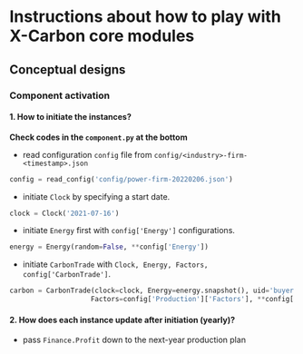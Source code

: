 # Instructions about how to play with X-Carbon core modules

## Conceptual designs

### Component activation

#### 1. How to initiate the instances?

**Check codes in the `component.py` at the bottom**

- read configuration `config` file from `config/<industry>-firm-<timestamp>.json`

```python
config = read_config('config/power-firm-20220206.json')
```

- initiate `Clock` by specifying a start date.

```python
clock = Clock('2021-07-16')
```

- initiate `Energy` first with `config['Energy']` configurations.

```python
energy = Energy(random=False, **config['Energy'])
```

- initiate `CarbonTrade` with `Clock, Energy, Factors, config['CarbonTrade']`.

```python
carbon = CarbonTrade(clock=clock, Energy=energy.snapshot(), uid='buyer',
                    Factors=config['Production']['Factors'], **config['CarbonTrade'])

```

#### 2. How does each instance update after initiation (yearly)?

- pass `Finance.Profit` down to the next-year production plan

